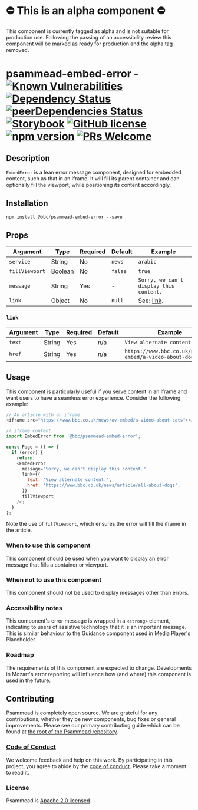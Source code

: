 # ⛔️ This is an alpha component ⛔️

This component is currently tagged as alpha and is not suitable for production use. Following the passing of an accessibility review this component will be marked as ready for production and the alpha tag removed.

# psammead-embed-error - [![Known Vulnerabilities](https://snyk.io/test/github/bbc/psammead/badge.svg?targetFile=packages%2Fcomponents%2Fpsammead-embed-error%2Fpackage.json)](https://snyk.io/test/github/bbc/psammead?targetFile=packages%2Fcomponents%2Fpsammead-embed-error%2Fpackage.json) [![Dependency Status](https://david-dm.org/bbc/psammead.svg?path=packages/components/psammead-embed-error)](https://david-dm.org/bbc/psammead?path=packages/components/psammead-embed-error) [![peerDependencies Status](https://david-dm.org/bbc/psammead/peer-status.svg?path=packages/components/psammead-embed-error)](https://david-dm.org/bbc/psammead?path=packages/components/psammead-embed-error&type=peer) [![Storybook](https://raw.githubusercontent.com/storybooks/brand/master/badge/badge-storybook.svg?sanitize=true)](https://bbc.github.io/psammead/?path=/story/embed-error--containing-image) [![GitHub license](https://img.shields.io/badge/license-Apache%202.0-blue.svg)](https://github.com/bbc/psammead/blob/latest/LICENSE) [![npm version](https://img.shields.io/npm/v/@bbc/psammead-embed-error.svg)](https://www.npmjs.com/package/@bbc/psammead-embed-error) [![PRs Welcome](https://img.shields.io/badge/PRs-welcome-brightgreen.svg)](https://github.com/bbc/psammead/blob/latest/CONTRIBUTING.md)

## Description

`EmbedError` is a lean error message component, designed for embedded content, such as that in an iframe. It will fill its parent container and can optionally fill the viewport, while positioning its content accordingly.

## Installation

```jsx
npm install @bbc/psammead-embed-error --save
```

## Props

| Argument       | Type    | Required | Default | Example                                 |
| -------------- | ------- | -------- | ------- | --------------------------------------- |
| `service`      | String  | No       | `news`  | `arabic`                                |
| `fillViewport` | Boolean | No       | `false` | `true`                                  |
| `message`      | String  | Yes      | -       | `Sorry, we can't display this content.` |
| `link`         | Object  | No       | `null`       | See: [link](#link).                     |

### `link`

| Argument | Type   | Required | Default | Example                                                  |
| -------- | ------ | -------- | ------- | -------------------------------------------------------- |
| `text`   | String | Yes      | n/a     | `View alternate content.`                                |
| `href`   | String | Yes      | n/a     | `https://www.bbc.co.uk/news/av-embed/a-video-about-dogs` |

## Usage

This component is particularly useful if you serve content in an iframe and want users to have a seamless error experience. Consider the following example:

```js
// An article with an iframe.
<iframe src="https://www.bbc.co.uk/news/av-embed/a-video-about-cats"></iframe>
```

```js
// iframe content.
import EmbedError from '@bbc/psammead-embed-error';

const Page = () => {
  if (error) {
    return;
    <EmbedError
      message="Sorry, we can't display this content."
      link={{
        text: 'View alternate content.',
        href: 'https://www.bbc.co.uk/news/article/all-about-dogs',
      }}
      fillViewport
    />;
  }
};
```

Note the use of `fillViewport`, which ensures the error will fill the iframe in the article.

### When to use this component

This component should be used when you want to display an error message that fills a container or viewport.

### When not to use this component

This component should not be used to display messages other than errors.

### Accessibility notes

This component's error message is wrapped in a `<strong>` element, indicating to users of assistive technology that it is an important message. This is similar behaviour to the Guidance component used in Media Player's Placeholder.

### Roadmap

The requirements of this component are expected to change. Developments in Mozart's error reporting will influence how (and where) this component is used in the future.

## Contributing

Psammead is completely open source. We are grateful for any contributions, whether they be new components, bug fixes or general improvements. Please see our primary contributing guide which can be found at [the root of the Psammead repository](https://github.com/bbc/psammead/blob/latest/CONTRIBUTING.md).

### [Code of Conduct](https://github.com/bbc/psammead/blob/latest/CODE_OF_CONDUCT.md)

We welcome feedback and help on this work. By participating in this project, you agree to abide by the [code of conduct](https://github.com/bbc/psammead/blob/latest/CODE_OF_CONDUCT.md). Please take a moment to read it.

### License

Psammead is [Apache 2.0 licensed](https://github.com/bbc/psammead/blob/latest/LICENSE).
